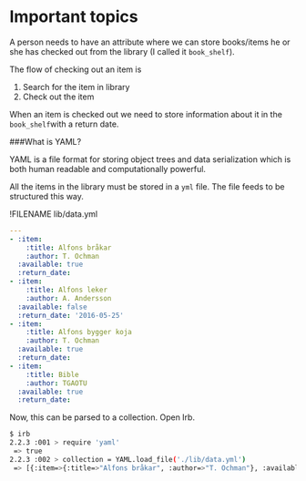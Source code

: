 # Important topics

A person needs to have an attribute where we can store books/items he or she has checked out from the library (I called it `book_shelf`). 

The flow of checking out an item is
1. Search for the item in library
2. Check out the item

When an item is checked out we need to store information about it in the `book_shelf`with a return date. 

###What is YAML?

YAML is a file format for storing object trees and data serialization which is both human readable and computationally powerful. 

All the items in the library must be stored in a `yml` file. The file feeds to be structured this way.

!FILENAME lib/data.yml
```yml
---
- :item:
    :title: Alfons bråkar
    :author: T. Ochman
  :available: true
  :return_date: 
- :item:
    :title: Alfons leker
    :author: A. Andersson
  :available: false
  :return_date: '2016-05-25'
- :item:
    :title: Alfons bygger koja
    :author: T. Ochman
  :available: true
  :return_date: 
- :item:
    :title: Bible
    :author: TGAOTU
  :available: true
  :return_date: 
```

Now, this can be parsed to a collection. Open Irb.

```bash
$ irb
2.2.3 :001 > require 'yaml'
 => true 
2.2.3 :002 > collection = YAML.load_file('./lib/data.yml')
 => [{:item=>{:title=>"Alfons bråkar", :author=>"T. Ochman"}, :available=>true, :return_date=>nil}, {:item=>{:title=>"Alfons leker", :author=>"A. Andersson"}, :available=>false, :return_date=>"2016-05-25"}, {:item=>{:title=>"Alfons bygger koja", :author=>"T. Ochman"}, :available=>true, :return_date=>nil}, {:item=>{:title=>"Bible", :author=>"TGAOTU"}, :available=>true, :return_date=>nil}]
```


 